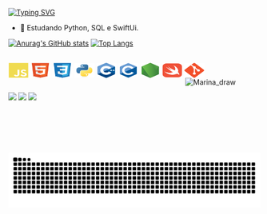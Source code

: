 
[![Typing SVG](https://readme-typing-svg.demolab.com?font=Poppins&weight=600&pause=1000&color=DE0274&width=435&lines=%E2%8A%B9%E2%82%8A%E2%9F%A1%E2%8B%86+Oii!+Eu+sou+a+Marina++%E2%8A%B9%E2%82%8A%E2%9F%A1%E2%8B%86;%E2%99%A1+Welcome+to+my+profile!+%E2%99%A1)](https://git.io/typing-svg)

- 🌱 Estudando Python, SQL e SwiftUi.

[![Anurag's GitHub stats](https://github-readme-stats.vercel.app/api?username=MarinaSDiniz&show_icons=true&theme=radical)](https://github.com/MarinaSDiniz/github-readme-stats)
[![Top Langs](https://github-readme-stats.vercel.app/api/top-langs/?username=MarinaSDiniz&show_icons=true&theme=radical)](https://github.com/anuraghazra/github-readme-stats)

<div style="display: inline_block"><br>
  <img align="center" alt="Marina-Js" height="30" width="40" src="https://raw.githubusercontent.com/devicons/devicon/master/icons/javascript/javascript-plain.svg">
  <img align="center" alt="Marina-HTML" height="30" width="40" src="https://raw.githubusercontent.com/devicons/devicon/master/icons/html5/html5-original.svg">
  <img align="center" alt="Marina-CSS" height="30" width="40" src="https://raw.githubusercontent.com/devicons/devicon/master/icons/css3/css3-original.svg">
  <img align="center" alt="Marina-Python" height="30" width="40" src="https://raw.githubusercontent.com/devicons/devicon/master/icons/python/python-original.svg">
  <img align="center" alt="Marina-Cplusplus" height="30" width="40" src="https://raw.githubusercontent.com/devicons/devicon/master/icons/cplusplus/cplusplus-original.svg">
  <img align="center" alt="Marina-C" height="30" width="40" src="https://raw.githubusercontent.com/devicons/devicon/master/icons/c/c-original.svg">
  <img align="center" alt="Marina-Node" height="30" width="40" src="https://raw.githubusercontent.com/devicons/devicon/master/icons/nodejs/nodejs-original.svg">
  <img align="center" alt="Marina-Swift" height="30" width="40" src="https://raw.githubusercontent.com/devicons/devicon/master/icons/swift/swift-original.svg">
  <img align="center" alt="Marina-Git" height="30" width="40" src="https://raw.githubusercontent.com/devicons/devicon/master/icons/git/git-original.svg">
  <img align="right" alt="Marina_draw" height="150" width="150" src="https://cdn.discordapp.com/attachments/1054838537155002420/1321644333035814912/mari_draw.gif?ex=676dfcb3&is=676cab33&hm=1e7ba2d2b3a6abfb1a960d724a3a927301f4a6d91d25e048a73c0dd686125276&">
</div>
  
  ##

  <div>
  <a href="https://instagram.com/marinadinez" target="_blank"><img src="https://img.shields.io/badge/-Instagram-%23E4405F?style=for-the-badge&logo=instagram&logoColor=white" target="_blank"></a>
  <a href = "mailto:marinasilvadiniz@gmail.com"><img src="https://img.shields.io/badge/-Gmail-%23333?style=for-the-badge&logo=gmail&logoColor=white" target="_blank"></a>
  <a href="https://www.linkedin.com/in/marina-silva-diniz-939a44199/" target="_blank"><img src="https://img.shields.io/badge/-LinkedIn-%230077B5?style=for-the-badge&logo=linkedin&logoColor=white" target="_blank"></a> 
  </div>

<picture align="center">
  <source media="(prefers-color-scheme: dark)" srcset="https://raw.githubusercontent.com/MarinaSDiniz/MarinaSDiniz/output/github-contribution-grid-snake-dark.svg">
  <source media="(prefers-color-scheme: light)" srcset="https://raw.githubusercontent.com/MarinaSDiniz/MarinaSDiniz/output/github-contribution-grid-snake-dark.svg">
  <img align="center" alt="github contribution grid snake animation" src="https://raw.githubusercontent.com/MarinaSDiniz/MarinaSDiniz/output/github-contribution-grid-snake.svg">
</picture>
